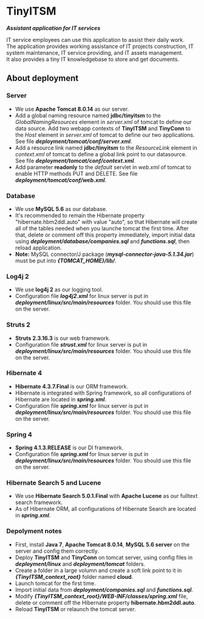 # TinyITSM
***Assistant application for IT services***

IT service employees can use this application to assist their daily work.<br>
The application provides working assistance of IT projects construction, IT system maintenance, IT service providing, and IT assets management.<br>
It also provides a tiny IT knowledgebase to store and get documents.<br>

## About deployment

### Server
- We use **Apache Tomcat 8.0.14** as our server.
- Add a global naming resource named **jdbc/tinyitsm** to the *GlobalNamingResources* element in *server.xml* of tomcat to define our data source. Add two webapp contexts of **TinyITSM** and **TinyConn** to the *Host* element in *server.xml* of tomcat to define our two applications. See file ***deployment/tomcat/conf/server.xml***.
- Add a resource link named **jdbc/tinyitsm** to the *ResourceLink* element in *context.xml* of tomcat to define a global link point to our datasource. See file ***deployment/tomcat/conf/context.xml***.
- Add parameter **readonly** to the *default* servlet in *web.xml* of tomcat to enable HTTP methods PUT and DELETE. See file ***deployment/tomcat/conf/web.xml***.

### Database
- We use **MySQL 5.6** as our database.
- It's recommended to remain the Hibernate property "hibernate.hbm2ddl.auto" with value "auto", so that Hibernate will create all of the tables needed when you launche tomcat the first time. After that, delete or comment off this property immediately, import initial data using ***deployment/database/companies.sql*** and ***functions.sql***, then reload application.
- **Note:** MySQL connector/J package (***mysql-connector-java-5.1.34.jar***) must be put into ***{TOMCAT_HOME}/lib/***.

### Log4j 2
- We use **log4j 2** as our logging tool.
- Configuration file ***log4j2.xml*** for linux server is put in ***deployment/linux/src/main/resources*** folder. You should use this file on the server.

### Struts 2
- **Struts 2.3.16.3** is our web framework.
- Configuration file ***strust.xml*** for linux server is put in ***deployment/linux/src/main/resources*** folder. You should use this file on the server.

### Hibernate 4
- **Hibernate 4.3.7.Final** is our ORM framework.
- Hibernate is integrated with Spring framework, so all configurations of Hibernate are located in ***spring.xml***.
- Configuration file ***spring.xml*** for linux server is put in ***deployment/linux/src/main/resources*** folder. You should use this file on the server.

### Spring 4
- **Spring 4.1.3.RELEASE** is our DI framework.
- Configuration file ***spring.xml*** for linux server is put in ***deployment/linux/src/main/resources*** folder. You should use this file on the server.

### Hibernate Search 5 and Lucene
- We use **Hibernate Search 5.0.1.Final** with **Apache Lucene** as our fulltext search framework.
- As of Hibernate ORM, all configurations of Hibernate Search are located in ***spring.xml***.

### Depolyment notes
- First, install **Java 7**, **Apache Tomcat 8.0.14**, **MySQL 5.6 server** on the server and config them correctly.
- Deploy **TinyITSM** and **TinyConn** on tomcat server, using config files in ***deployment/linux*** and ***deployment/tomcat*** folders.
- Create a folder in a large volumn and create a soft link point to it in ***{TinyITSM_context_root}*** folder named **cloud**.
- Launch tomcat for the first time.
- Import initial data from ***deployment/companies.sql*** and ***functions.sql***.
- Modify ***{TinyITSM_context_root}/WEB-INF/classes/spring.xml*** file, delete or comment off the Hibernate property **hibernate.hbm2ddl.auto**.
- Reload **TinyITSM** or relaunch the tomcat server.
